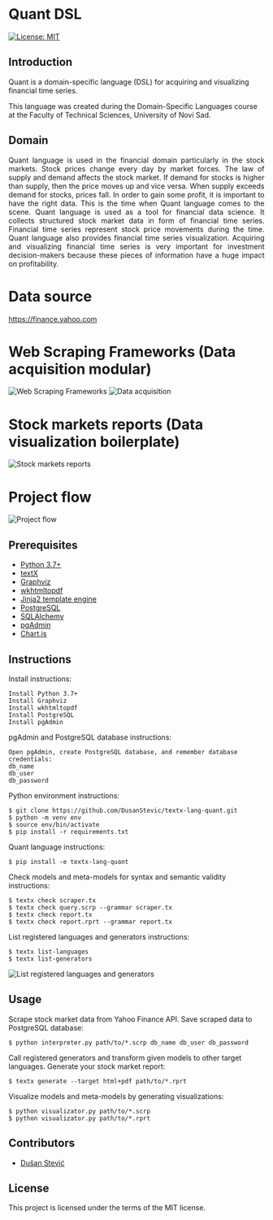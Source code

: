 # Quant DSL 
[![License: MIT](https://img.shields.io/badge/License-MIT-yellow.svg)](https://opensource.org/licenses/MIT) 

## Introduction
Quant is a domain-specific language (DSL) for acquiring and visualizing financial time series.

This language was created during the Domain-Specific Languages course at the Faculty of Technical Sciences, University of Novi Sad.

## Domain
<p align="justify">
    Quant language is used in the financial domain particularly in the stock markets. Stock prices change every day by market forces. The law of supply and demand affects the stock market. If demand for stocks is higher than supply, then the price moves up and vice versa. When supply exceeds demand for stocks, prices fall. In order to gain some profit, it is important to have the right data. This is the time when Quant language comes to the scene.
Quant language is used as a tool for financial data science. It collects structured stock market data in form of financial time series. Financial time series represent stock price movements during the time. Quant language also provides financial time series visualization. Acquiring and visualizing financial time series is very important for investment decision-makers because these pieces of information have a huge impact on profitability.
</p>


# Data source
https://finance.yahoo.com
# Web Scraping Frameworks (Data acquisition modular)
![Web Scraping Frameworks](https://res.cloudinary.com/djxkexzcr/image/upload/v1611055729/DSL/Web_Scraping_Frameworks_fm0ksp.png "Web Scraping Frameworks")
![Data acquisition](https://res.cloudinary.com/djxkexzcr/image/upload/v1611058593/DSL/Data_acquisition_taapgm.png "Data acquisition")
# Stock markets reports (Data visualization boilerplate)
![Stock markets reports](https://res.cloudinary.com/djxkexzcr/image/upload/v1611058472/DSL/Stock_markets_reports_s1cfu7.png "Stock markets reports")
# Project flow
![Project flow](https://res.cloudinary.com/djxkexzcr/image/upload/v1624361221/DSL/project_data_flow_hwyv2f.png "Project flow")

## Prerequisites
- [Python 3.7+](https://www.python.org/downloads/)
- [textX](https://github.com/textX/textX)
- [Graphviz](http://graphviz.org)
- [wkhtmltopdf](https://wkhtmltopdf.org/downloads.html)
- [Jinja2 template engine](https://jinja.palletsprojects.com/en/3.0.x/)
- [PostgreSQL](https://www.postgresql.org)
- [SQLAlchemy](https://www.sqlalchemy.org)
- [pgAdmin](https://www.pgadmin.org)
- [Chart.js](https://www.chartjs.org)

## Instructions
Install instructions:
```
Install Python 3.7+
Install Graphviz
Install wkhtmltopdf
Install PostgreSQL
Install pgAdmin
```
pgAdmin and PostgreSQL database instructions:
```
Open pgAdmin, create PostgreSQL database, and remember database credentials:
db_name
db_user
db_password
```
Python environment instructions:
```
$ git clone https://github.com/DusanStevic/textx-lang-quant.git
$ python -m venv env
$ source env/bin/activate
$ pip install -r requirements.txt
```
Quant language instructions:
```
$ pip install -e textx-lang-quant
```
Check models and meta-models for syntax and semantic validity instructions:
```
$ textx check scraper.tx
$ textx check query.scrp --grammar scraper.tx
$ textx check report.tx
$ textx check report.rprt --grammar report.tx
```
List registered languages and generators instructions:
```
$ textx list-languages
$ textx list-generators
```
![List registered languages and generators](https://res.cloudinary.com/djxkexzcr/image/upload/v1624357391/DSL/generators_and_languages_zpg9ct.png)

## Usage
Scrape stock market data from Yahoo Finance API. Save scraped data to PostgreSQL database:
```
$ python interpreter.py path/to/*.scrp db_name db_user db_password
```
Call registered generators and transform given models to other target languages. Generate your stock market report:
```
$ textx generate --target html+pdf path/to/*.rprt
```
Visualize models and meta-models by generating visualizations:
```
$ python visualizator.py path/to/*.scrp
$ python visualizator.py path/to/*.rprt
```
## Contributors
- [Dušan Stević](https://github.com/DusanStevic)

## License
This project is licensed under the terms of the MIT license.

